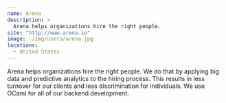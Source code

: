 ```yaml
---
name: Arena
description: > 
  Arena helps organizations hire the right people.
site: "http://www.arena.io"
image: ./img/users/arena.jpg
locations: 
  - United States
---
```


Arena helps organizations hire the right people. We do that by applying big data and predictive analytics to the hiring process. This results in less turnover for our clients and less discrimination for individuals. We use OCaml for all of our backend development.